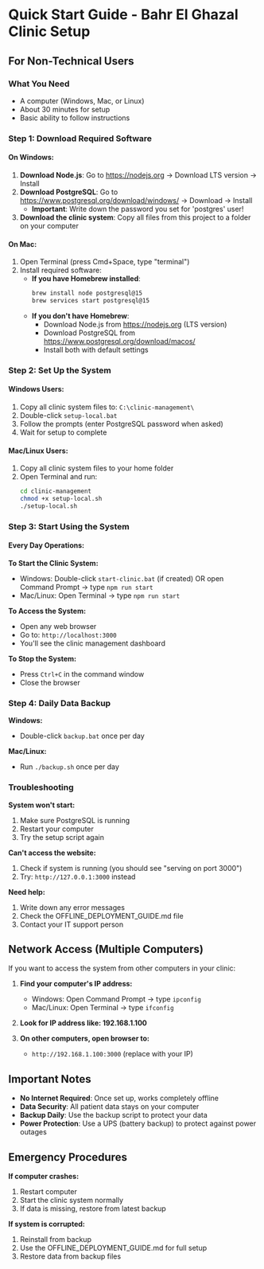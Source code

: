 # Quick Start Guide - Bahr El Ghazal Clinic Setup

## For Non-Technical Users

### What You Need
- A computer (Windows, Mac, or Linux)
- About 30 minutes for setup
- Basic ability to follow instructions

### Step 1: Download Required Software

#### On Windows:
1. **Download Node.js**: Go to https://nodejs.org → Download LTS version → Install
2. **Download PostgreSQL**: Go to https://www.postgresql.org/download/windows/ → Download → Install
   - **Important**: Write down the password you set for 'postgres' user!
3. **Download the clinic system**: Copy all files from this project to a folder on your computer

#### On Mac:
1. Open Terminal (press Cmd+Space, type "terminal")
2. Install required software:
   - **If you have Homebrew installed**:
     ```bash
     brew install node postgresql@15
     brew services start postgresql@15
     ```
   - **If you don't have Homebrew**:
     - Download Node.js from https://nodejs.org (LTS version)
     - Download PostgreSQL from https://www.postgresql.org/download/macos/
     - Install both with default settings

### Step 2: Set Up the System

#### Windows Users:
1. Copy all clinic system files to: `C:\clinic-management\`
2. Double-click `setup-local.bat`
3. Follow the prompts (enter PostgreSQL password when asked)
4. Wait for setup to complete

#### Mac/Linux Users:
1. Copy all clinic system files to your home folder
2. Open Terminal and run:
   ```bash
   cd clinic-management
   chmod +x setup-local.sh
   ./setup-local.sh
   ```

### Step 3: Start Using the System

#### Every Day Operations:

**To Start the Clinic System:**
- Windows: Double-click `start-clinic.bat` (if created) OR open Command Prompt → type `npm run start`
- Mac/Linux: Open Terminal → type `npm run start`

**To Access the System:**
- Open any web browser
- Go to: `http://localhost:3000`
- You'll see the clinic management dashboard

**To Stop the System:**
- Press `Ctrl+C` in the command window
- Close the browser

### Step 4: Daily Data Backup

**Windows:**
- Double-click `backup.bat` once per day

**Mac/Linux:**
- Run `./backup.sh` once per day

### Troubleshooting

**System won't start:**
1. Make sure PostgreSQL is running
2. Restart your computer
3. Try the setup script again

**Can't access the website:**
1. Check if system is running (you should see "serving on port 3000")
2. Try: `http://127.0.0.1:3000` instead

**Need help:**
1. Write down any error messages
2. Check the OFFLINE_DEPLOYMENT_GUIDE.md file
3. Contact your IT support person

## Network Access (Multiple Computers)

If you want to access the system from other computers in your clinic:

1. **Find your computer's IP address:**
   - Windows: Open Command Prompt → type `ipconfig`
   - Mac/Linux: Open Terminal → type `ifconfig`

2. **Look for IP address like: 192.168.1.100**

3. **On other computers, open browser to:**
   - `http://192.168.1.100:3000` (replace with your IP)

## Important Notes

- **No Internet Required**: Once set up, works completely offline
- **Data Security**: All patient data stays on your computer
- **Backup Daily**: Use the backup script to protect your data
- **Power Protection**: Use a UPS (battery backup) to protect against power outages

## Emergency Procedures

**If computer crashes:**
1. Restart computer
2. Start the clinic system normally
3. If data is missing, restore from latest backup

**If system is corrupted:**
1. Reinstall from backup
2. Use the OFFLINE_DEPLOYMENT_GUIDE.md for full setup
3. Restore data from backup files